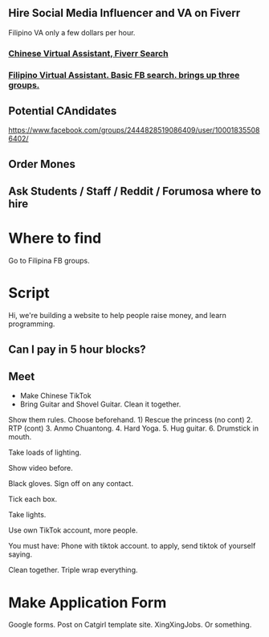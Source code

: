 ## Hire Social Media Influencer and VA on Fiverr

Filipino VA only a few dollars per hour. 

### [Chinese Virtual Assistant, Fiverr Search](https://www.fiverr.com/search/gigs?query=chinese%20virtual%20assistant&source=top-bar&acmpl=1&search_in=everywhere&search-autocomplete-original-term=&search-autocomplete-available=true&search-autocomplete-type=recent-gigs-suggest&search-autocomplete-position=0&ref_ctx_id=52aa6370bf0bed772b5230260beeee3d)

### [Filipino Virtual Assistant. Basic FB search. brings up three groups. ](https://www.facebook.com/search/top?q=filipino%20virtual%20assistant)

## Potential CAndidates

https://www.facebook.com/groups/2444828519086409/user/100018355086402/

## Order Mones

## Ask Students / Staff / Reddit / Forumosa where to hire 

# Where to find

Go to Filipina FB groups. 

# Script

Hi, we're building a website to help people raise money, and learn programming. 

## Can I pay in 5 hour blocks?

## Meet

- Make Chinese TikTok
- Bring Guitar and Shovel Guitar. Clean it together. 

Show them rules.
Choose beforehand. 1) Rescue the princess (no cont) 2. RTP (cont) 3. Anmo Chuantong. 4. Hard Yoga. 5. Hug guitar. 6. Drumstick in mouth. 

Take loads of lighting.

Show video before. 

Black gloves. Sign off on any contact. 

Tick each box. 

Take lights. 

Use own TikTok account, more people. 

You must have: Phone with tiktok account. to apply, send  tiktok of yourself saying. 

Clean together. Triple wrap everything. 

# Make Application Form

Google forms. Post on Catgirl template site. XingXingJobs. Or something. 
